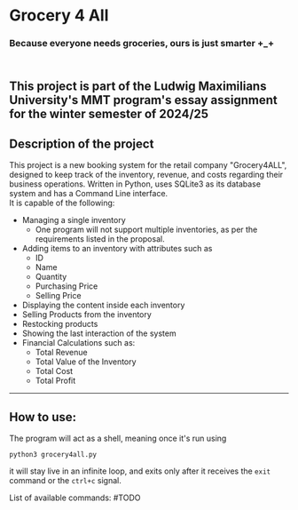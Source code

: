 # Grocery 4 All 
### Because everyone needs groceries, ours is just smarter +_+

\
This project is part of the Ludwig Maximilians University's MMT program's essay assignment 
for the winter semester of 2024/25
--- 

## Description of the project
This project is a new booking system for the retail company "Grocery4ALL", designed to keep track of the inventory, revenue,
and costs regarding their business operations.
Written in Python, uses SQLite3 as its database system and has a Command Line interface.  
It is capable of the following:
- Managing a single inventory
  - One program will not support multiple inventories, as per the requirements listed in the proposal.
- Adding items to an inventory with attributes such as 
  - ID
  - Name
  - Quantity
  - Purchasing Price
  - Selling Price
- Displaying the content inside each inventory
- Selling Products from the inventory
- Restocking products
- Showing the last interaction of the system
- Financial Calculations such as:
  - Total Revenue
  - Total Value of the Inventory
  - Total Cost
  - Total Profit

---
## How to use:

The program will act as a shell, meaning once it's run using 
```shell
python3 grocery4all.py
```
it will stay live in an infinite loop, and exits only after it receives the `exit` command or the `ctrl+c` signal.

List of available commands: 
#TODO

